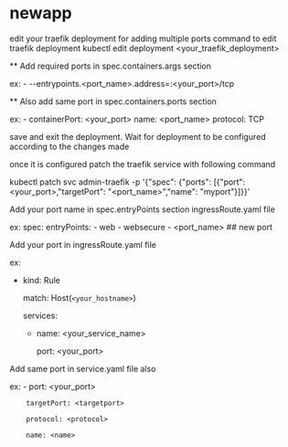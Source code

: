 # newapp

edit your traefik deployment for adding multiple ports 
 command to edit traefik deployment
 kubectl edit deployment <your_traefik_deployment>

** Add required ports in spec.containers.args section

ex: - --entrypoints.<port_name>.address=:<your_port>/tcp

** Also add same port in spec.containers.ports section

ex:  - containerPort: <your_port>
       name: <port_name>
       protocol: TCP
       
 save and exit the deployment.
 Wait for deployment to be configured according to the changes made 

 once it is configured patch the traefik service with following command

kubectl patch svc admin-traefik -p '{"spec": {"ports": [{"port": <your_port>,"targetPort": "<port_name>","name": "myport"}]}}'

Add your port name in spec.entryPoints section ingressRoute.yaml file 

ex: spec:
      entryPoints:
      - web
      - websecure
      - <port_name> ## new port
    
    
Add your port in ingressRoute.yaml file 

ex:

- kind: Rule

    match: Host(`<your_hostname>`)
    
    services:
    
    - name: <your_service_name>
    
      port: <your_port>
      
Add same port in service.yaml file also
 
 ex:  - port: <your_port>
 
        targetPort: <targetport> 
        
        protocol: <protocol>
        
        name: <name>
        
        
